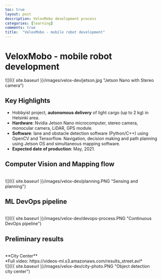```yaml
---
toc: true
layout: post
description: VeloxMobo development process
categories: [learning]
comments: true
title:  "VeloxMobo - mobile robot development"
---
```

# VeloxMobo - mobile robot development

![]({{ site.baseurl }}/images/velox-dev/jetson.jpg "Jetson Nano with Stereo camera")

## Key Highlights

- Hobbyist project, **autonomous delivery** of light cargo (up to 2 kg) in Helsinki area.
- **Hardware**: Nvidia Jetson Nano microcomputer, stereo camera, monocular camera, LiDAR, GPS module.
- **Software**: lane and obstacle detection software (Python/C++) using OpenCV and Tensorflow. Navigation, decision making and path planning using Jetson OS and simultaneous mapping software.
- **Expected date of production**: May, 2021.

## Computer Vision and Mapping flow
<br>
![]({{ site.baseurl }}/images/velox-dev/planning.PNG "Sensing and planning")
<br>

## ML DevOps pipeline
<br>
![]({{ site.baseurl }}/images/velox-dev/devops-process.PNG "Continuous DevOps pipeline")
<br>

## Preliminary results
<br>
**City Center** <br>
*Full video: https://videos-ml.s3.amazonaws.com/results_street.avi* <br>
![]({{ site.baseurl }}/images/velox-dev/city-photo.PNG "Object detection city center")
<br>
